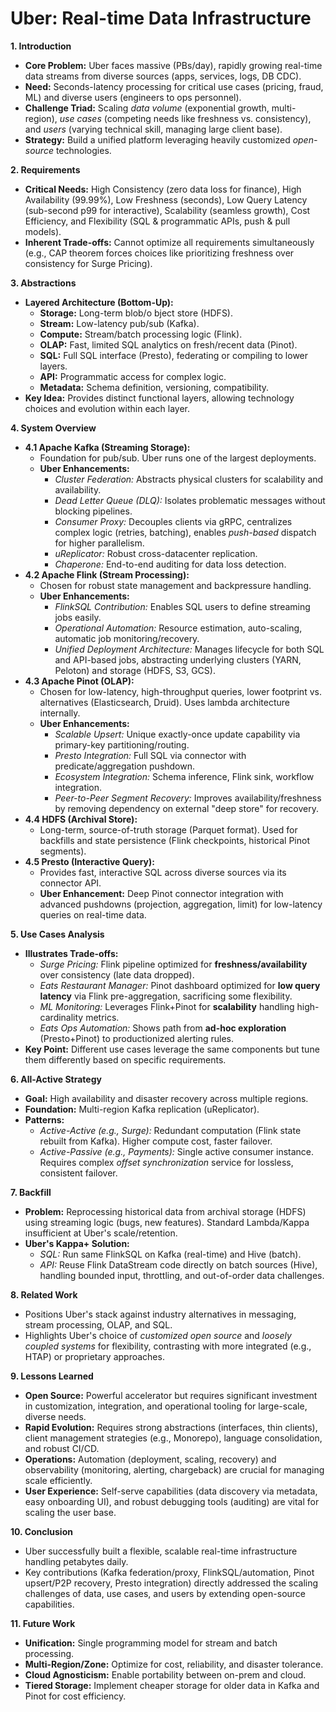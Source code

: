 # Uber: Real-time Data Infrastructure

**1. Introduction**

*   **Core Problem:** Uber faces massive (PBs/day), rapidly growing real-time data streams from diverse sources (apps, services, logs, DB CDC).
*   **Need:** Seconds-latency processing for critical use cases (pricing, fraud, ML) and diverse users (engineers to ops personnel).
*   **Challenge Triad:** Scaling *data volume* (exponential growth, multi-region), *use cases* (competing needs like freshness vs. consistency), and *users* (varying technical skill, managing large client base).
*   **Strategy:** Build a unified platform leveraging heavily customized *open-source* technologies.

**2. Requirements**

*   **Critical Needs:** High Consistency (zero data loss for finance), High Availability (99.99%), Low Freshness (seconds), Low Query Latency (sub-second p99 for interactive), Scalability (seamless growth), Cost Efficiency, and Flexibility (SQL & programmatic APIs, push & pull models).
*   **Inherent Trade-offs:** Cannot optimize all requirements simultaneously (e.g., CAP theorem forces choices like prioritizing freshness over consistency for Surge Pricing).

**3. Abstractions**

*   **Layered Architecture (Bottom-Up):**
    *   **Storage:** Long-term blob/o bject store (HDFS).
    *   **Stream:** Low-latency pub/sub (Kafka).
    *   **Compute:** Stream/batch processing logic (Flink).
    *   **OLAP:** Fast, limited SQL analytics on fresh/recent data (Pinot).
    *   **SQL:** Full SQL interface (Presto), federating or compiling to lower layers.
    *   **API:** Programmatic access for complex logic.
    *   **Metadata:** Schema definition, versioning, compatibility.
*   **Key Idea:** Provides distinct functional layers, allowing technology choices and evolution within each layer.

**4. System Overview**

*   **4.1 Apache Kafka (Streaming Storage):**
    *   Foundation for pub/sub. Uber runs one of the largest deployments.
    *   **Uber Enhancements:**
        *   *Cluster Federation:* Abstracts physical clusters for scalability and availability.
        *   *Dead Letter Queue (DLQ):* Isolates problematic messages without blocking pipelines.
        *   *Consumer Proxy:* Decouples clients via gRPC, centralizes complex logic (retries, batching), enables *push-based* dispatch for higher parallelism.
        *   *uReplicator:* Robust cross-datacenter replication.
        *   *Chaperone:* End-to-end auditing for data loss detection.
*   **4.2 Apache Flink (Stream Processing):**
    *   Chosen for robust state management and backpressure handling.
    *   **Uber Enhancements:**
        *   *FlinkSQL Contribution:* Enables SQL users to define streaming jobs easily.
        *   *Operational Automation:* Resource estimation, auto-scaling, automatic job monitoring/recovery.
        *   *Unified Deployment Architecture:* Manages lifecycle for both SQL and API-based jobs, abstracting underlying clusters (YARN, Peloton) and storage (HDFS, S3, GCS).
*   **4.3 Apache Pinot (OLAP):**
    *   Chosen for low-latency, high-throughput queries, lower footprint vs. alternatives (Elasticsearch, Druid). Uses lambda architecture internally.
    *   **Uber Enhancements:**
        *   *Scalable Upsert:* Unique exactly-once update capability via primary-key partitioning/routing.
        *   *Presto Integration:* Full SQL via connector with predicate/aggregation pushdown.
        *   *Ecosystem Integration:* Schema inference, Flink sink, workflow integration.
        *   *Peer-to-Peer Segment Recovery:* Improves availability/freshness by removing dependency on external "deep store" for recovery.
*   **4.4 HDFS (Archival Store):**
    *   Long-term, source-of-truth storage (Parquet format). Used for backfills and state persistence (Flink checkpoints, historical Pinot segments).
*   **4.5 Presto (Interactive Query):**
    *   Provides fast, interactive SQL across diverse sources via its connector API.
    *   **Uber Enhancement:** Deep Pinot connector integration with advanced pushdowns (projection, aggregation, limit) for low-latency queries on real-time data.

**5. Use Cases Analysis**

*   **Illustrates Trade-offs:**
    *   *Surge Pricing:* Flink pipeline optimized for **freshness/availability** over consistency (late data dropped).
    *   *Eats Restaurant Manager:* Pinot dashboard optimized for **low query latency** via Flink pre-aggregation, sacrificing some flexibility.
    *   *ML Monitoring:* Leverages Flink+Pinot for **scalability** handling high-cardinality metrics.
    *   *Eats Ops Automation:* Shows path from **ad-hoc exploration** (Presto+Pinot) to productionized alerting rules.
*   **Key Point:** Different use cases leverage the same components but tune them differently based on specific requirements.

**6. All-Active Strategy**

*   **Goal:** High availability and disaster recovery across multiple regions.
*   **Foundation:** Multi-region Kafka replication (uReplicator).
*   **Patterns:**
    *   *Active-Active (e.g., Surge):* Redundant computation (Flink state rebuilt from Kafka). Higher compute cost, faster failover.
    *   *Active-Passive (e.g., Payments):* Single active consumer instance. Requires complex *offset synchronization* service for lossless, consistent failover.

**7. Backfill**

*   **Problem:** Reprocessing historical data from archival storage (HDFS) using streaming logic (bugs, new features). Standard Lambda/Kappa insufficient at Uber's scale/retention.
*   **Uber's Kappa+ Solution:**
    *   *SQL:* Run same FlinkSQL on Kafka (real-time) and Hive (batch).
    *   *API:* Reuse Flink DataStream code directly on batch sources (Hive), handling bounded input, throttling, and out-of-order data challenges.

**8. Related Work**

*   Positions Uber's stack against industry alternatives in messaging, stream processing, OLAP, and SQL.
*   Highlights Uber's choice of *customized open source* and *loosely coupled systems* for flexibility, contrasting with more integrated (e.g., HTAP) or proprietary approaches.

**9. Lessons Learned**

*   **Open Source:** Powerful accelerator but requires significant investment in customization, integration, and operational tooling for large-scale, diverse needs.
*   **Rapid Evolution:** Requires strong abstractions (interfaces, thin clients), client management strategies (e.g., Monorepo), language consolidation, and robust CI/CD.
*   **Operations:** Automation (deployment, scaling, recovery) and observability (monitoring, alerting, chargeback) are crucial for managing scale efficiently.
*   **User Experience:** Self-serve capabilities (data discovery via metadata, easy onboarding UI), and robust debugging tools (auditing) are vital for scaling the user base.

**10. Conclusion**

*   Uber successfully built a flexible, scalable real-time infrastructure handling petabytes daily.
*   Key contributions (Kafka federation/proxy, FlinkSQL/automation, Pinot upsert/P2P recovery, Presto integration) directly addressed the scaling challenges of data, use cases, and users by extending open-source capabilities.

**11. Future Work**

*   **Unification:** Single programming model for stream and batch processing.
*   **Multi-Region/Zone:** Optimize for cost, reliability, and disaster tolerance.
*   **Cloud Agnosticism:** Enable portability between on-prem and cloud.
*   **Tiered Storage:** Implement cheaper storage for older data in Kafka and Pinot for cost efficiency.
